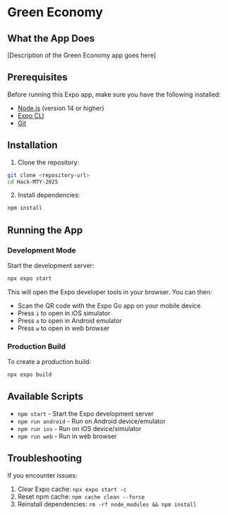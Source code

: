# Green Economy

## What the App Does

[Description of the Green Economy app goes here]

## Prerequisites

Before running this Expo app, make sure you have the following installed:

- [Node.js](https://nodejs.org/) (version 14 or higher)
- [Expo CLI](https://docs.expo.dev/get-started/installation/)
- [Git](https://git-scm.com/)

## Installation

1. Clone the repository:

```bash
git clone <repository-url>
cd Hack-MTY-2025
```

2. Install dependencies:

```bash
npm install
```

## Running the App

### Development Mode

Start the development server:

```bash
npx expo start
```

This will open the Expo developer tools in your browser. You can then:

- Scan the QR code with the Expo Go app on your mobile device
- Press `i` to open in iOS simulator
- Press `a` to open in Android emulator
- Press `w` to open in web browser

### Production Build

To create a production build:

```bash
npx expo build
```

## Available Scripts

- `npm start` - Start the Expo development server
- `npm run android` - Run on Android device/emulator
- `npm run ios` - Run on iOS device/simulator
- `npm run web` - Run in web browser

## Troubleshooting

If you encounter issues:

1. Clear Expo cache: `npx expo start -c`
2. Reset npm cache: `npm cache clean --force`
3. Reinstall dependencies: `rm -rf node_modules && npm install`
